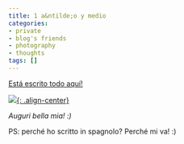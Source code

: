 ```yaml
---
title: 1 a&ntilde;o y medio
categories:
- private
- blog's friends
- photography
- thoughts
tags: []
---
```

[Está escrito todo aquí!](http://solomiri.blogspot.com/2008/10/un-anno-e-mezzo.html
                          "http://solomiri.blogspot.com/2008/10/un-anno-e-mezzo.html" )

[![]({{site.url}}/images/redrose.jpg){: .align-center}]({{site.url}}/images/redrose.jpg)

_Auguri bella mia! :)_

PS: perché ho scritto in spagnolo? Perché mi va! :)

